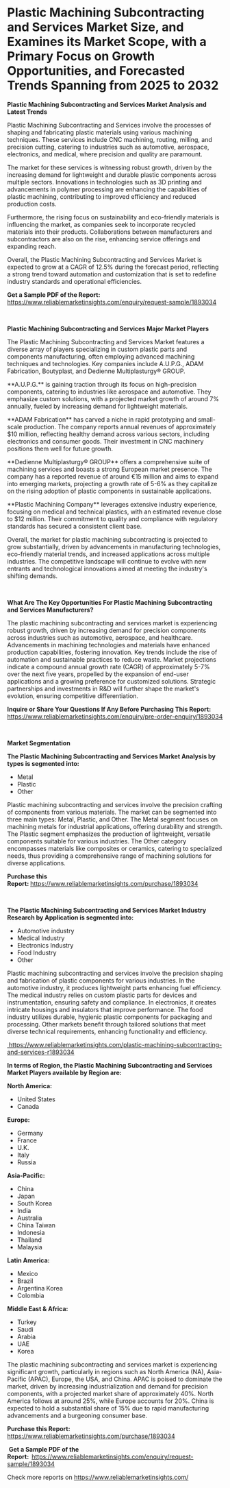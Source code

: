 <p><h1>Plastic Machining Subcontracting and Services Market Size, and Examines its Market Scope, with a Primary Focus on Growth Opportunities, and Forecasted Trends Spanning from 2025 to 2032</h1></p><p><strong>Plastic Machining Subcontracting and Services Market Analysis and Latest Trends</strong></p>
<p><p>Plastic Machining Subcontracting and Services involve the processes of shaping and fabricating plastic materials using various machining techniques. These services include CNC machining, routing, milling, and precision cutting, catering to industries such as automotive, aerospace, electronics, and medical, where precision and quality are paramount.</p><p>The market for these services is witnessing robust growth, driven by the increasing demand for lightweight and durable plastic components across multiple sectors. Innovations in technologies such as 3D printing and advancements in polymer processing are enhancing the capabilities of plastic machining, contributing to improved efficiency and reduced production costs.</p><p>Furthermore, the rising focus on sustainability and eco-friendly materials is influencing the market, as companies seek to incorporate recycled materials into their products. Collaborations between manufacturers and subcontractors are also on the rise, enhancing service offerings and expanding reach.</p><p>Overall, the Plastic Machining Subcontracting and Services Market is expected to grow at a CAGR of 12.5% during the forecast period, reflecting a strong trend toward automation and customization that is set to redefine industry standards and operational efficiencies.</p></p>
<p><strong>Get a Sample PDF of the Report:&nbsp;</strong> <a href="https://www.reliablemarketinsights.com/enquiry/request-sample/1893034?utm_campaign=3138&utm_medium=2&utm_source=Github&utm_content=ia&utm_term=11032025&utm_id=plastic-machining-subcontracting-and-services">https://www.reliablemarketinsights.com/enquiry/request-sample/1893034</a></p>
<p>&nbsp;</p>
<p><strong>Plastic Machining Subcontracting and Services Major Market Players</strong></p>
<p><p>The Plastic Machining Subcontracting and Services Market features a diverse array of players specializing in custom plastic parts and components manufacturing, often employing advanced machining techniques and technologies. Key companies include A.U.P.G., ADAM Fabrication, Boutyplast, and Dedienne Multiplasturgy® GROUP. </p><p>**A.U.P.G.** is gaining traction through its focus on high-precision components, catering to industries like aerospace and automotive. They emphasize custom solutions, with a projected market growth of around 7% annually, fueled by increasing demand for lightweight materials.</p><p>**ADAM Fabrication** has carved a niche in rapid prototyping and small-scale production. The company reports annual revenues of approximately $10 million, reflecting healthy demand across various sectors, including electronics and consumer goods. Their investment in CNC machinery positions them well for future growth.</p><p>**Dedienne Multiplasturgy® GROUP** offers a comprehensive suite of machining services and boasts a strong European market presence. The company has a reported revenue of around €15 million and aims to expand into emerging markets, projecting a growth rate of 5-6% as they capitalize on the rising adoption of plastic components in sustainable applications.</p><p>**Plastic Machining Company** leverages extensive industry experience, focusing on medical and technical plastics, with an estimated revenue close to $12 million. Their commitment to quality and compliance with regulatory standards has secured a consistent client base.</p><p>Overall, the market for plastic machining subcontracting is projected to grow substantially, driven by advancements in manufacturing technologies, eco-friendly material trends, and increased applications across multiple industries. The competitive landscape will continue to evolve with new entrants and technological innovations aimed at meeting the industry's shifting demands.</p></p>
<p>&nbsp;</p>
<p><strong>What Are The Key Opportunities For Plastic Machining Subcontracting and Services Manufacturers?</strong></p>
<p><p>The plastic machining subcontracting and services market is experiencing robust growth, driven by increasing demand for precision components across industries such as automotive, aerospace, and healthcare. Advancements in machining technologies and materials have enhanced production capabilities, fostering innovation. Key trends include the rise of automation and sustainable practices to reduce waste. Market projections indicate a compound annual growth rate (CAGR) of approximately 5-7% over the next five years, propelled by the expansion of end-user applications and a growing preference for customized solutions. Strategic partnerships and investments in R&D will further shape the market's evolution, ensuring competitive differentiation.</p></p>
<p><strong>Inquire or Share Your Questions If Any Before Purchasing This Report:</strong> <a href="https://www.reliablemarketinsights.com/enquiry/pre-order-enquiry/1893034?utm_campaign=3138&utm_medium=2&utm_source=Github&utm_content=ia&utm_term=11032025&utm_id=plastic-machining-subcontracting-and-services">https://www.reliablemarketinsights.com/enquiry/pre-order-enquiry/1893034</a></p>
<p>&nbsp;</p>
<p><strong>Market Segmentation</strong></p>
<p><strong>The Plastic Machining Subcontracting and Services Market Analysis by types is segmented into:</strong></p>
<p><ul><li>Metal</li><li>Plastic</li><li>Other</li></ul></p>
<p><p>Plastic machining subcontracting and services involve the precision crafting of components from various materials. The market can be segmented into three main types: Metal, Plastic, and Other. The Metal segment focuses on machining metals for industrial applications, offering durability and strength. The Plastic segment emphasizes the production of lightweight, versatile components suitable for various industries. The Other category encompasses materials like composites or ceramics, catering to specialized needs, thus providing a comprehensive range of machining solutions for diverse applications.</p></p>
<p><strong>Purchase this Report:&nbsp;</strong><a href="https://www.reliablemarketinsights.com/purchase/1893034?utm_campaign=3138&utm_medium=2&utm_source=Github&utm_content=ia&utm_term=11032025&utm_id=plastic-machining-subcontracting-and-services">https://www.reliablemarketinsights.com/purchase/1893034</a></p>
<p>&nbsp;</p>
<p><strong>The Plastic Machining Subcontracting and Services Market Industry Research by Application is segmented into:</strong></p>
<p><ul><li>Automotive industry</li><li>Medical Industry</li><li>Electronics Industry</li><li>Food Industry</li><li>Other</li></ul></p>
<p><p>Plastic machining subcontracting and services involve the precision shaping and fabrication of plastic components for various industries. In the automotive industry, it produces lightweight parts enhancing fuel efficiency. The medical industry relies on custom plastic parts for devices and instrumentation, ensuring safety and compliance. In electronics, it creates intricate housings and insulators that improve performance. The food industry utilizes durable, hygienic plastic components for packaging and processing. Other markets benefit through tailored solutions that meet diverse technical requirements, enhancing functionality and efficiency.</p></p>
<p><a href="https://www.reliablemarketinsights.com/plastic-machining-subcontracting-and-services-r1893034?utm_campaign=3138&utm_medium=2&utm_source=Github&utm_content=ia&utm_term=11032025&utm_id=plastic-machining-subcontracting-and-services">&nbsp;https://www.reliablemarketinsights.com/plastic-machining-subcontracting-and-services-r1893034</a></p>
<p><strong>In terms of Region, the Plastic Machining Subcontracting and Services Market Players available by Region are:</strong></p>
<p>
    <p> <strong> North America: </strong>
        <ul>
            <li>United States</li>
            <li>Canada</li>
        </ul>
        </p> 
    <p> <strong> Europe: </strong>
        <ul>
            <li>Germany</li>
            <li>France</li>
            <li>U.K.</li>
            <li>Italy</li>
            <li>Russia</li>
        </ul>
        </p> 
    <p> <strong> Asia-Pacific: </strong>
        <ul>
            <li>China</li>
            <li>Japan</li>
            <li>South Korea</li>
            <li>India</li>
            <li>Australia</li>
            <li>China Taiwan</li>
            <li>Indonesia</li>
            <li>Thailand</li>
            <li>Malaysia</li>
        </ul>
        </p> 
    <p> <strong> Latin America: </strong>
        <ul>
            <li>Mexico</li>
            <li>Brazil</li>
            <li>Argentina Korea</li>
            <li>Colombia</li>
        </ul>
        </p> 
    <p> <strong> Middle East & Africa: </strong>
        <ul>
            <li>Turkey</li>
            <li>Saudi</li>
            <li>Arabia</li>
            <li>UAE</li>
            <li>Korea</li>
        </ul>
    </p>
    </p>
<p><p>The plastic machining subcontracting and services market is experiencing significant growth, particularly in regions such as North America (NA), Asia-Pacific (APAC), Europe, the USA, and China. APAC is poised to dominate the market, driven by increasing industrialization and demand for precision components, with a projected market share of approximately 40%. North America follows at around 25%, while Europe accounts for 20%. China is expected to hold a substantial share of 15% due to rapid manufacturing advancements and a burgeoning consumer base.</p></p>
<p><strong>Purchase this Report: </strong><a href="https://www.reliablemarketinsights.com/purchase/1893034?utm_campaign=3138&utm_medium=2&utm_source=Github&utm_content=ia&utm_term=11032025&utm_id=plastic-machining-subcontracting-and-services">https://www.reliablemarketinsights.com/purchase/1893034</a></p>
<p>&nbsp;<strong>Get a Sample PDF of the Report:&nbsp;&nbsp;</strong><a href="https://www.reliablemarketinsights.com/enquiry/request-sample/1893034?utm_campaign=3138&utm_medium=2&utm_source=Github&utm_content=ia&utm_term=11032025&utm_id=plastic-machining-subcontracting-and-services">https://www.reliablemarketinsights.com/enquiry/request-sample/1893034</a></p>
<p><strong></strong></p>
<p>Check more reports on <a href="https://www.reliablemarketinsights.com/?utm_campaign=3138&utm_medium=2&utm_source=Github&utm_content=ia&utm_term=11032025&utm_id=plastic-machining-subcontracting-and-services">https://www.reliablemarketinsights.com/</a></p>